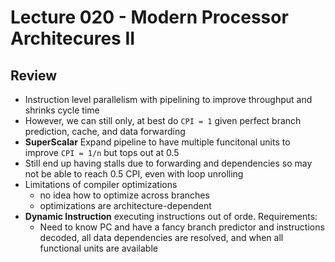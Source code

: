 # Lecture 020 - Modern Processor Architecures II

## Review

- Instruction level parallelism with pipelining to improve throughput and shrinks cycle time 
- However, we can still only, at best do `CPI = 1` given perfect branch prediction, cache, and data forwarding
- __SuperScalar__ Expand pipeline to have multiple funcitonal units to improve `CPI = 1/n` but tops out at 0.5
- Still end up having stalls due to forwarding and dependencies so may not be able to reach 0.5 CPI, even with loop unrolling
- Limitations of compiler optimizations
  - no idea how to optimize across branches 
  - optimizations are architecture-dependent 
- __Dynamic Instruction__ executing instructions out of orde. Requirements:
  - Need to know PC and have a fancy branch predictor and instructions decoded, all data dependencies are resolved, and when all functional units are available
